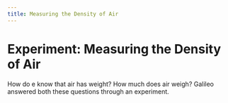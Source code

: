 ```yaml
---
title: Measuring the Density of Air
---
```


# Experiment: Measuring the Density of Air

How do e know that air has weight? How much does air weigh? Galileo answered both these questions through an experiment.

